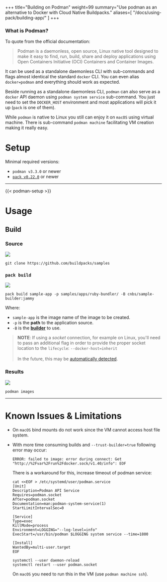 +++
title="Building on Podman"
weight=99
summary="Use podman as an alternative to Docker with Cloud Native Buildpacks."
aliases=[
    "/docs/using-pack/building-app/"
]
+++

### What is Podman?

To quote from the official documentation:

> Podman is a daemonless, open source, Linux native tool designed to make it easy to find, run, build, share and deploy applications using Open Containers Initiative (OCI) Containers and Container Images.

It can be used as a standalone daemonless CLI with sub-commands and flags almost identical the standard `docker` CLI. You can even alias `docker=podman` and everything should work as expected.

Beside running as a standalone daemonless CLI, `podman` can also serve as a `docker` API daemon using `podman system service` sub-command. You just need to set the `DOCKER_HOST` environment and most applications will pick it up (`pack` is one of them).

While `podman` is native to Linux you still can enjoy it on `macOS` using virtual machine. There is sub-command `podman machine` facilitating VM creation making it really easy.

# Setup

Minimal required versions:

  * `podman v3.3.0` or newer
  * [`pack v0.22.0`](/docs/tools/pack/) or newer

---

{{< podman-setup >}}

# Usage

## Build

### Source

![](https://i.imgur.com/JVr0uue.png)

```shell=bash
git clone https://github.com/buildpacks/samples
```

### `pack build`

![](https://i.imgur.com/0mmV6K7.png)

```shell=bash
pack build sample-app -p samples/apps/ruby-bundler/ -B cnbs/sample-builder:jammy
```

Where:
  - `sample-app` is the image name of the image to be created.
  - `-p` is the **path** to the application source.
  - `-B` is the **[builder][builder]** to use.

> **NOTE**: If using a _socket_ connection, for example on Linux, you'll need to pass an additional flag in order to provide the proper socket location to the `lifecycle`: `--docker-host=inherit`
> <br/><br/>
> In the future, this may be [automatically detected](https://github.com/buildpacks/pack/issues/1338).

### Results

![](https://i.imgur.com/D0Wwm9Z.png)

```shell=bash
podman images
```

[builder]: https://buildpacks.io/docs/concepts/components/builder/

---

# Known Issues & Limitations

  * On `macOS` bind mounts do not work since the VM cannot access host file system.
  * With more time consuming builds and `--trust-builder=true` following error may occur:
    ```
    ERROR: failed to image: error during connect: Get "http://%2Fvar%2Frun%2Fdocker.sock/v1.40/info": EOF
    ```
    There is a workaround for this, increase timeout of podman service:
    ```shell=bash
    cat <<EOF > /etc/systemd/user/podman.service
    [Unit]
    Description=Podman API Service
    Requires=podman.socket
    After=podman.socket
    Documentation=man:podman-system-service(1)
    StartLimitIntervalSec=0

    [Service]
    Type=exec
    KillMode=process
    Environment=LOGGING="--log-level=info"
    ExecStart=/usr/bin/podman $LOGGING system service --time=1800

    [Install]
    WantedBy=multi-user.target
    EOF
    
    systemctl --user daemon-reload
    systemctl restart --user podman.socket
    ```

    On `macOS` you need to run this in the VM (use `podman machine ssh`).